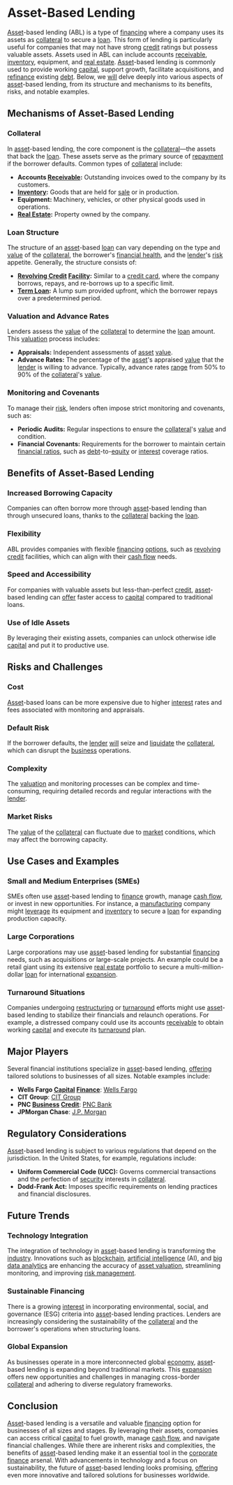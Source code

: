 # Asset-Based Lending

[Asset](../a/asset.md)-based lending (ABL) is a type of [financing](../f/financing.md) where a company uses its assets as [collateral](../c/collateral.md) to secure a [loan](../l/loan.md). This form of lending is particularly useful for companies that may not have strong [credit](../c/credit.md) ratings but possess valuable assets. Assets used in ABL can include accounts [receivable](../r/receivable.md), [inventory](../i/inventory.md), equipment, and [real estate](../r/real_estate.md). [Asset](../a/asset.md)-based lending is commonly used to provide working [capital](../c/capital.md), support growth, facilitate acquisitions, and [refinance](../r/refinance.md) existing [debt](../d/debt.md). Below, we [will](../w/will.md) delve deeply into various aspects of [asset](../a/asset.md)-based lending, from its structure and mechanisms to its benefits, risks, and notable examples.

## Mechanisms of Asset-Based Lending

### Collateral

In [asset](../a/asset.md)-based lending, the core component is the [collateral](../c/collateral.md)—the assets that back the [loan](../l/loan.md). These assets serve as the primary source of [repayment](../r/repayment.md) if the borrower defaults. Common types of [collateral](../c/collateral.md) include:

- **Accounts [Receivable](../r/receivable.md):** Outstanding invoices owed to the company by its customers.
- **[Inventory](../i/inventory.md):** Goods that are held for [sale](../s/sale.md) or in production.
- **Equipment:** Machinery, vehicles, or other physical goods used in operations.
- **[Real Estate](../r/real_estate.md):** Property owned by the company.

### Loan Structure

The structure of an [asset](../a/asset.md)-based [loan](../l/loan.md) can vary depending on the type and [value](../v/value.md) of the [collateral](../c/collateral.md), the borrower's [financial health](../f/financial_health.md), and the [lender](../l/lender.md)'s [risk](../r/risk.md) appetite. Generally, the structure consists of:

- **[Revolving Credit](../r/revolving_credit.md) [Facility](../f/facility.md):** Similar to a [credit card](../c/credit_card.md), where the company borrows, repays, and re-borrows up to a specific limit.
- **[Term Loan](../t/term_loan.md):** A lump sum provided upfront, which the borrower repays over a predetermined period.

### Valuation and Advance Rates

Lenders assess the [value](../v/value.md) of the [collateral](../c/collateral.md) to determine the [loan](../l/loan.md) amount. This [valuation](../v/valuation.md) process includes:

- **Appraisals:** Independent assessments of [asset](../a/asset.md) [value](../v/value.md).
- **Advance Rates:** The percentage of the [asset](../a/asset.md)'s appraised [value](../v/value.md) that the [lender](../l/lender.md) is willing to advance. Typically, advance rates [range](../r/range.md) from 50% to 90% of the [collateral](../c/collateral.md)'s [value](../v/value.md).

### Monitoring and Covenants

To manage their [risk](../r/risk.md), lenders often impose strict monitoring and covenants, such as:

- **Periodic Audits:** Regular inspections to ensure the [collateral](../c/collateral.md)'s [value](../v/value.md) and condition.
- **Financial Covenants:** Requirements for the borrower to maintain certain [financial ratios](../f/financial_ratios.md), such as [debt](../d/debt.md)-to-[equity](../e/equity.md) or [interest](../i/interest.md) coverage ratios.

## Benefits of Asset-Based Lending

### Increased Borrowing Capacity

Companies can often borrow more through [asset](../a/asset.md)-based lending than through unsecured loans, thanks to the [collateral](../c/collateral.md) backing the [loan](../l/loan.md).

### Flexibility

ABL provides companies with flexible [financing](../f/financing.md) [options](../o/options.md), such as [revolving credit](../r/revolving_credit.md) facilities, which can align with their [cash flow](../c/cash_flow.md) needs.

### Speed and Accessibility

For companies with valuable assets but less-than-perfect [credit](../c/credit.md), [asset](../a/asset.md)-based lending can [offer](../o/offer.md) faster access to [capital](../c/capital.md) compared to traditional loans.

### Use of Idle Assets

By leveraging their existing assets, companies can unlock otherwise idle [capital](../c/capital.md) and put it to productive use.

## Risks and Challenges

### Cost

[Asset](../a/asset.md)-based loans can be more expensive due to higher [interest](../i/interest.md) rates and fees associated with monitoring and appraisals.

### Default Risk

If the borrower defaults, the [lender](../l/lender.md) [will](../w/will.md) seize and [liquidate](../l/liquidate.md) the [collateral](../c/collateral.md), which can disrupt the [business](../b/business.md) operations.

### Complexity

The [valuation](../v/valuation.md) and monitoring processes can be complex and time-consuming, requiring detailed records and regular interactions with the [lender](../l/lender.md).

### Market Risks

The [value](../v/value.md) of the [collateral](../c/collateral.md) can fluctuate due to [market](../m/market.md) conditions, which may affect the borrowing capacity.

## Use Cases and Examples

### Small and Medium Enterprises (SMEs)

SMEs often use [asset](../a/asset.md)-based lending to [finance](../f/finance.md) growth, manage [cash flow](../c/cash_flow.md), or invest in new opportunities. For instance, a [manufacturing](../m/manufacturing.md) company might [leverage](../l/leverage.md) its equipment and [inventory](../i/inventory.md) to secure a [loan](../l/loan.md) for expanding production capacity.

### Large Corporations

Large corporations may use [asset](../a/asset.md)-based lending for substantial [financing](../f/financing.md) needs, such as acquisitions or large-scale projects. An example could be a retail giant using its extensive [real estate](../r/real_estate.md) portfolio to secure a multi-million-dollar [loan](../l/loan.md) for international [expansion](../e/expansion.md).

### Turnaround Situations

Companies undergoing [restructuring](../r/restructuring.md) or [turnaround](../t/turnaround.md) efforts might use [asset](../a/asset.md)-based lending to stabilize their financials and relaunch operations. For example, a distressed company could use its accounts [receivable](../r/receivable.md) to obtain working [capital](../c/capital.md) and execute its [turnaround](../t/turnaround.md) plan.

## Major Players

Several financial institutions specialize in [asset](../a/asset.md)-based lending, [offering](../o/offering.md) tailored solutions to businesses of all sizes. Notable examples include:

- **Wells Fargo [Capital](../c/capital.md) [Finance](../f/finance.md)**: [Wells Fargo](https://www.wellsfargo.com/com/financing/asset-based-lending/)
- **CIT Group**: [CIT Group](https://www.cit.com/commercial-financing/asset-based-lending/)
- **PNC [Business](../b/business.md) [Credit](../c/credit.md)**: [PNC Bank](https://www.pnc.com/en/corporate-and-institutional/financing/lending-options/asset-based-lending.html)
- **JPMorgan Chase**: [J.P. Morgan](https://www.jpmorgan.com/commercial-banking/solutions/asset-based-lending)

## Regulatory Considerations

[Asset](../a/asset.md)-based lending is subject to various regulations that depend on the jurisdiction. In the United States, for example, regulations include:

- **Uniform Commercial Code (UCC):** Governs commercial transactions and the perfection of [security](../s/security.md) interests in [collateral](../c/collateral.md).
- **Dodd-Frank Act:** Imposes specific requirements on lending practices and financial disclosures.

## Future Trends

### Technology Integration

The integration of technology in [asset](../a/asset.md)-based lending is transforming the [industry](../i/industry.md). Innovations such as [blockchain](../b/blockchain_in_trading.md), [artificial intelligence](../a/artificial_intelligence_in_trading.md) (AI), and [big data analytics](../b/big_data_analytics_in_trading.md) are enhancing the accuracy of [asset valuation](../a/asset_valuation.md), streamlining monitoring, and improving [risk management](../r/risk_management.md).

### Sustainable Financing

There is a growing [interest](../i/interest.md) in incorporating environmental, social, and governance (ESG) criteria into [asset](../a/asset.md)-based lending practices. Lenders are increasingly considering the sustainability of the [collateral](../c/collateral.md) and the borrower's operations when structuring loans.

### Global Expansion

As businesses operate in a more interconnected global [economy](../e/economy.md), [asset](../a/asset.md)-based lending is expanding beyond traditional markets. This [expansion](../e/expansion.md) offers new opportunities and challenges in managing cross-border [collateral](../c/collateral.md) and adhering to diverse regulatory frameworks.

## Conclusion

[Asset](../a/asset.md)-based lending is a versatile and valuable [financing](../f/financing.md) option for businesses of all sizes and stages. By leveraging their assets, companies can access critical [capital](../c/capital.md) to fuel growth, manage [cash flow](../c/cash_flow.md), and navigate financial challenges. While there are inherent risks and complexities, the benefits of [asset](../a/asset.md)-based lending make it an essential tool in the [corporate finance](../c/corporate_finance.md) arsenal. With advancements in technology and a focus on sustainability, the future of [asset](../a/asset.md)-based lending looks promising, [offering](../o/offering.md) even more innovative and tailored solutions for businesses worldwide.